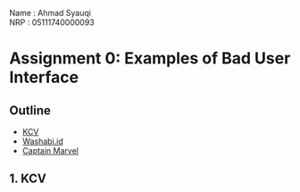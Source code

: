 Name  : Ahmad Syauqi <br>
NRP   : 05111740000093

# Assignment 0: Examples of Bad User Interface

## Outline
- [KCV](#1-KCV)
- [Washabi.id](#2-Washabi.id)
- [Captain Marvel](#3-Captain-Marvel)

## 1. KCV
